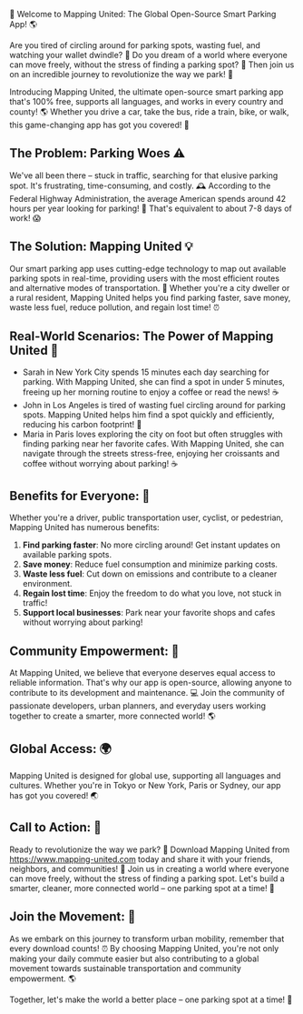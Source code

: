 🚀 Welcome to Mapping United: The Global Open-Source Smart Parking App! 🌎

Are you tired of circling around for parking spots, wasting fuel, and watching your wallet dwindle? 🤯 Do you dream of a world where everyone can move freely, without the stress of finding a parking spot? 🌈 Then join us on an incredible journey to revolutionize the way we park! 🚀

Introducing Mapping United, the ultimate open-source smart parking app that's 100% free, supports all languages, and works in every country and county! 🌎 Whether you drive a car, take the bus, ride a train, bike, or walk, this game-changing app has got you covered! 💪

The Problem: Parking Woes ⚠️
-----------------------------------

We've all been there – stuck in traffic, searching for that elusive parking spot. It's frustrating, time-consuming, and costly. 🕰️ According to the Federal Highway Administration, the average American spends around 42 hours per year looking for parking! 🤯 That's equivalent to about 7-8 days of work! 😱

The Solution: Mapping United 💡
-----------------------------------

Our smart parking app uses cutting-edge technology to map out available parking spots in real-time, providing users with the most efficient routes and alternative modes of transportation. 📍 Whether you're a city dweller or a rural resident, Mapping United helps you find parking faster, save money, waste less fuel, reduce pollution, and regain lost time! ⏰

Real-World Scenarios: The Power of Mapping United 💪
---------------------------------------------------

* Sarah in New York City spends 15 minutes each day searching for parking. With Mapping United, she can find a spot in under 5 minutes, freeing up her morning routine to enjoy a coffee or read the news! ☕️
* John in Los Angeles is tired of wasting fuel circling around for parking spots. Mapping United helps him find a spot quickly and efficiently, reducing his carbon footprint! 🌳
* Maria in Paris loves exploring the city on foot but often struggles with finding parking near her favorite cafes. With Mapping United, she can navigate through the streets stress-free, enjoying her croissants and coffee without worrying about parking! ☕️

Benefits for Everyone: 🌈
---------------------------

Whether you're a driver, public transportation user, cyclist, or pedestrian, Mapping United has numerous benefits:

1. **Find parking faster**: No more circling around! Get instant updates on available parking spots.
2. **Save money**: Reduce fuel consumption and minimize parking costs.
3. **Waste less fuel**: Cut down on emissions and contribute to a cleaner environment.
4. **Regain lost time**: Enjoy the freedom to do what you love, not stuck in traffic!
5. **Support local businesses**: Park near your favorite shops and cafes without worrying about parking!

Community Empowerment: 🤝
---------------------------

At Mapping United, we believe that everyone deserves equal access to reliable information. That's why our app is open-source, allowing anyone to contribute to its development and maintenance. 💻 Join the community of passionate developers, urban planners, and everyday users working together to create a smarter, more connected world! 🌎

Global Access: 🌍
------------------

Mapping United is designed for global use, supporting all languages and cultures. Whether you're in Tokyo or New York, Paris or Sydney, our app has got you covered! 🌏

Call to Action: 📣
-------------------

Ready to revolutionize the way we park? 🚀 Download Mapping United from https://www.mapping-united.com today and share it with your friends, neighbors, and communities! 🤩 Join us in creating a world where everyone can move freely, without the stress of finding a parking spot. Let's build a smarter, cleaner, more connected world – one parking spot at a time! 💪

Join the Movement: 🌈
-------------------

As we embark on this journey to transform urban mobility, remember that every download counts! ⏰ By choosing Mapping United, you're not only making your daily commute easier but also contributing to a global movement towards sustainable transportation and community empowerment. 🌎

Together, let's make the world a better place – one parking spot at a time! 🚀